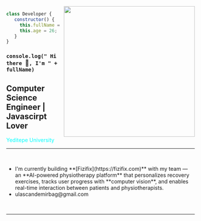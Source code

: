 <img src="https://media.giphy.com/media/qgQUggAC3Pfv687qPC/giphy.gif" align="right" width="350" height="">

```js
class Developer {
   constructor() {
     this.fullName = 'Ulaş Can Demirbağ';
     this.age = 26;
   }
}
```

### `console.log(" Hi there `:wave:`, I'm " + fullName)`



## Computer Science Engineer | Javascirpt Lover

<font color="aqua">Yeditepe University</font>
<br>

<hr>
<br>

<ul>
  <li>I'm currently building **[Fizifix](https://fizifix.com)** with my team — an **AI-powered physiotherapy platform** that personalizes recovery exercises, tracks user progress with **computer vision**, and enables real-time interaction between patients and physiotherapists.
</li>
  <li>ulascandemirbag@gmail.com</li>
</ul>

<br>
<hr>




